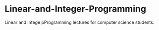 # Linear-and-Integer-Programming
Linear and intege pProgramming lectures for computer science students.

